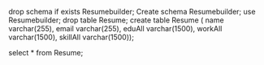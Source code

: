 drop schema if exists Resumebuilder;
Create schema Resumebuilder;
use Resumebuilder;
drop table Resume;
create table Resume (
name varchar(255),
email varchar(255),
eduAll varchar(1500),
workAll varchar(1500),
skillAll varchar(1500));



select * from Resume;

